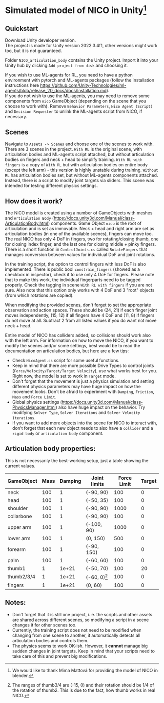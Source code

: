 # Simulated model of NICO in Unity[^1]

## Quickstart
Download Unity developer version.  
The project is made for Unity version 2022.3.4f1, other versions might work too, but it is not guaranteed.

Folder `NICO_articulation_body` contains the Unity project. Import it into your Unity hub by clicking `Add project from
disk` and choosing it.

If you wish to use ML-agents for RL, you need to have a python environment with pytorch and ML-agents packages 
(follow the installation instructions here 
https://github.com/Unity-Technologies/ml-agents/blob/release_20_docs/docs/Installation.md).  
If you do not wish to use the ML-agents, you may need to remove some components from `nico` GameObject (depending on the
scene that you choose to work with). 
Remove `Behavior Parameters`, `Nico Agent (Script)` and `Decision Requester` to unlink the ML-agents script from NICO, 
if necessary.

## Scenes
Navigate to `Assets -> Scenes` and choose one of the scenes to work with.  
There are 3 scenes in the project. `With RL` is the original scene, with articulation bodies and ML-agents script 
attached, but without articulation bodies on fingers and neck + head to simplify training. `With RL with fingers` is
a copy of `With RL` but with articulation bodies on entire body (except the left arm) - this version is highly unstable 
during training. `Without RL` has articulation bodies set, but without ML-agents components attached. Instead, there is 
a script to modify joint targets via sliders. This scene was intended for testing different physics settings.

## How does it work?
The NICO model is created using a number of GameObjects with meshes and `Articulation Body` 
(https://docs.unity3d.com/Manual/class-ArticulationBody.html) 
components. Game Object `nico` is the root of articulation and is set as immovable. Neck + head and right arm are set 
as articulation bodies (in one of the available scenes), fingers can move too. The real NICO has only 4 DoF in fingers, 
two for rotating/closing thumb, one for closing index finger, and the last one for closing middle + pinky fingers. 
There is a short function in `ControlJoints.cs` called `RotateFingers` that manages conversion between values for 
individual DoF and joint rotations.

In the training script, the option to control fingers with less DoF is also implemented. There is public bool 
`constrain_fingers` (showed as a checkbox in inspector), check it to use only 4 DoF for fingers. Please note that to
make this work, the individual fingerparts need to be tagged properly. Check the tagging in scene `With RL with fingers`
if you are not sure. Also note that this option only works with 4 DoF and 3 "root" objects (from which rotations are 
copied).

When modifying the provided scenes, don't forget to set the appropriate observation and action spaces. These should be 
(24, 21) if each finger joint moves independently, (15, 12) if all fingers have 4 DoF and (11, 8) if fingers do not move
at all. Subtract 2 from all listed values if you do want not move neck + head.

Entire model of NICO has colliders added, so collisions should work also with the left arm. For information on how to 
move the NICO, if you want to modify the scenes and/or some settings, best would be to read the documentation on 
articulation bodies, but here are a few tips:
* Check `NicoAgent.cs` script for some useful functions.
* Keep in mind that there are more possible Drive Types to control joints (`Force/Velocity/Target/Target Velocity`), 
use what works best for you. Right now, the model is set to work in `Target` mode.
* Don't forget that the movement is just a physics simulation and setting different physics parameters may have huge
impact on how the movement looks. Don't be afraid to experiment with `Damping`, `Friction`, `Mass` and `Force Limit`.
* Global physics settings (https://docs.unity3d.com/Manual/class-PhysicsManager.html) also have huge impact on the 
behavior. Try modifying `Solver Type`, `Solver Iterations` and `Solver Velocity Iterations`.
* If you want to add more objects into the scene for NICO to interact with, don't forget that each new object needs to
also have a `collider` and a `rigid body` or `articulation body` component. 
  
## Articulation body properties:

This is not necessarily the best-working setup, just a table showing the current values.

| GameObject | Mass | Damping | Joint limits     | Force Limit | Target |
|------------|------|---------|------------------|-------------|--------|
| neck       | 100  | 1       | (-90, 90)    | 100         | 0      |
| head       | 100  | 1       | (-50, 35)    | 100         | 0      |
| shoulder   | 100  | 1       | (-90, 90)    | 1000        | 0      |
| collarbone | 100  | 1       | (-90, 90)    | 100         | 0      |
| upper arm  | 100  | 1       | (-100, 90)   | 1000        | 0      |
| lower arm  | 100  | 1       | (0, 150)     | 500         | 0      |
| forearm    | 100  | 1       | (-90, 150)   | 100         | 0      |
| palm       | 100  | 1       | (-60, 60)    | 100         | 0      |
| thumb1     | 1    | 1e+21   | (-50, 70)    | 100         | 20     |
| thumb2/3/4 | 1    | 1e+21   | (-60, 0)[^2] | 100         | 0      |
| fingers    | 1    | 1e+21   | (0, 60)      | 100         | 0      |

[^2]: The ranges of thumb3/4 are (-15, 0) and their rotation should be 1/4 of the rotation of thumb2. This is due to the
fact, how thumb works in real NICO.

## Notes:
* Don't forget that it is still one project, i. e. the scripts and other assets are shared across different scenes, so 
modifying a script in a scene changes it for other scenes too.
* Currently, the training script does not need to be modified when changing from one scene to another, it automatically 
detects all articulation bodies and controls them.
* The physics seems to work OK-ish. However, it **cannot** manage big sudden changes in joint targets. Keep in mind that
your scripts need to take care of this and prevent big modifications.
  
[^1]: We would like to thank Mima Mattová for providing the model of NICO in blender.
